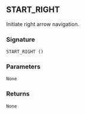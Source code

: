 ## START\_RIGHT

Initiate right arrow navigation.


### Signature

`START_RIGHT ()`


### Parameters

`None`


### Returns

`None`